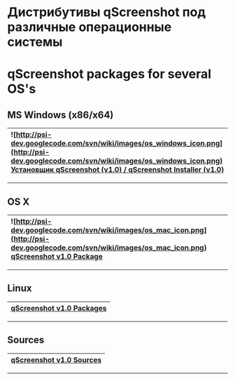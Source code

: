 # Дистрибутивы qScreenshot под различные операционные системы #

# qScreenshot packages for several OS's #

## MS Windows (x86/x64) ##
| ![http://psi-dev.googlecode.com/svn/wiki/images/os_windows_icon.png](http://psi-dev.googlecode.com/svn/wiki/images/os_windows_icon.png) **[Установщик qScreenshot (v1.0) / qScreenshot Installer (v1.0)](http://sourceforge.net/projects/qscreenshot/files/MS-Windows/Installers/qscreenshot-1.0-win32-setup.exe/download)** |
|:-----------------------------------------------------------------------------------------------------------------------------------------------------------------------------------------------------------------------------------------------------------------------------------------------------------------------------|


---



## OS X ##
| ![http://psi-dev.googlecode.com/svn/wiki/images/os_mac_icon.png](http://psi-dev.googlecode.com/svn/wiki/images/os_mac_icon.png) **[qScreenshot v1.0 Package](http://sourceforge.net/projects/qscreenshot/files/OSX/qscreenshot-1.0-osx.dmg/download)** |
|:-------------------------------------------------------------------------------------------------------------------------------------------------------------------------------------------------------------------------------------------------------|


---



## Linux ##
| **[qScreenshot v1.0 Packages](https://sourceforge.net/projects/qscreenshot/files/Linux/)** |
|:-------------------------------------------------------------------------------------------|


---



## Sources ##
| **[qScreenshot v1.0 Sources](http://sourceforge.net/projects/qscreenshot/files/qscreenshot-1.0-src.tar.gz/download)** |
|:----------------------------------------------------------------------------------------------------------------------|


---
